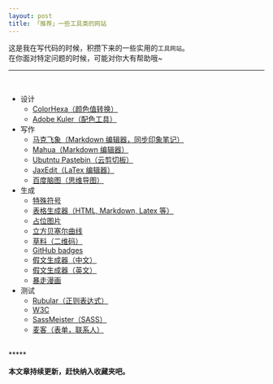 ```yaml
---
layout: post
title: 「推荐」一些工具类的网站
---
```


这是我在写代码的时候，积攒下来的一些实用的`工具网站`。   
在你面对特定问题的时候，可能对你大有帮助哦~   

<!--more-->

*****
<br/>

- 设计
  * [ColorHexa（颜色值转换）](http://www.colorhexa.com/)
  * [Adobe Kuler（配色工具）](https://kuler.adobe.com/create/color-wheel/)
- 写作
  * [马克飞象（Markdown 编辑器，同步印象笔记）](http://maxiang.info/)
  * [Mahua（Markdown 编辑器）](http://mahua.jser.me/)
  * [Ubutntu Pastebin（云剪切板）](http://paste.ubuntu.com/)
  * [JaxEdit（LaTex 编辑器）](http://jaxedit.com/note/)
  * [百度脑图（思维导图）](http://naotu.baidu.com/)
- 生成
  * [特殊符号](http://cn.piliapp.com/symbol/#graphic)
  * [表格生成器（HTML, Markdown, Latex 等）](http://www.tablesgenerator.com/)
  * [占位图片](http://c7sky.com/the-top-10-placeholder-image-services.html)
  * [立方贝塞尔曲线](http://cubic-bezier.com/)
  * [草料（二维码）](http://cli.im/)
  * [GitHub badges](http://shields.io/)
  * [假文生成器（中文）](http://www.richyli.com/tool/loremipsum/)
  * [假文生成器（英文）](http://www.fillerati.com/)
  * [暴走漫画](http://baozoumanhua.com/makers/1)
- 测试
  * [Rubular（正则表达式）](http://rubular.com/)
  * [W3C](http://validator.w3.org/)
  * [SassMeister（SASS）](http://sassmeister.com/) 
  * [麦客（表单，联系人）](http://www.mikecrm.com/)  

<br/> 
*****


**本文章持续更新，赶快纳入收藏夹吧。**
